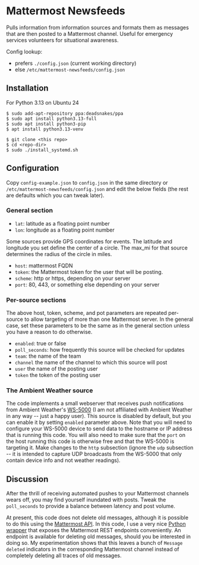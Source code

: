 # Mattermost Newsfeeds

Pulls information from information sources and formats them as messages that are then posted to a Mattermost channel.  Useful for emergency services volunteers for situational awareness.

Config lookup:
- prefers `./config.json` (current working directory)
- else `/etc/mattermost-newsfeeds/config.json`

## Installation

For Python 3.13 on Ubuntu 24
```
$ sudo add-apt-repository ppa:deadsnakes/ppa
$ sudo apt install python3.13-full
$ sudo apt install python3-pip
$ apt install python3.13-venv

$ git clone <this repo>
$ cd <repo-dir>
$ sudo ./install_systemd.sh
```

## Configuration

Copy `config-example.json` to `config.json` in the same directory or `/etc/mattermost-newsfeeds/config.json` and edit the below fields (the rest are defaults which you can tweak later).

### General section

- `lat`: latitude as a floating point number
- `lon`: longitude as a floating point number

Some sources provide GPS coordinates for events.  The latitude and longitude you set define the center of a circle.  The max_mi for that source determines the radius of the circle in miles.

- `host`: mattermost FQDN
- `token`: the Mattermost token for the user that will be posting.
- `scheme`: http or https, depending on your server
- `port`: 80, 443, or something else depending on your server

### Per-source sections

The above host, token, scheme, and pot parameters are repeated per-source to allow targeting of more than one Mattermost server.  In the general case, set these parameters to be the same as in the general section unless you have a reason to do otherwise.

- `enabled`: true or false
- `poll_seconds`: how frequently this source will be checked for updates
- `team`: the name of the team
- `channel` the name of the channel to which this source will post
- `user` the name of the posting user
- `token` the token of the posting user

### The Ambient Weather source

The code implements a small webserver that receives push notifications from Ambient Weather's [WS-5000](https://ambientweather.com/?gad_source=1&gad_campaignid=16445094618&gbraid=0AAAAAD_pbGdX3o98S-7tyg4vKUGxkdM0U&gclid=Cj0KCQjwzaXFBhDlARIsAFPv-u-AThOCMgwDWni_jhlCzVcVWIJFZe8c3luZpP3AmwdSlRBZ8lt6vKYaAilrEALw_wcB) (I am not affiliated with Ambient Weather in any way -- just a happy user).  This source is disabled by default, but you can enable it by setting `enabled` parameter above.  Note that you will need to configure your WS-5000 device to send data to the hostname or IP address that is running this code.  You will also need to make sure that the `port` on the host running this code is otherwise free and that the WS-5000 is targeting it.  Make changes to the `http` subsection (ignore the `udp` subsection -- it is intended to capture UDP broadcasts from the WS-5000 that only contain device info and not weather readings).

## Discussion

After the thrill of receiving automated pushes to your Mattermost channels wears off, you may find yourself inundated with posts. Tweak the `poll_seconds` to provide a balance between latency and post volume. 

At present, this code does not delete old messages, although it is possible to do this using the [Mattermost API](https://github.com/mattermost/mattermost/tree/master/api).  In this code, I use a very nice [Python wrapper](https://github.com/Vaelor/python-mattermost-driver) that exposes the Mattermost REST endpoints conveniently.  An endpoint is available for deleting old messages, should you be interested in doing so.  My experimentation shows that this leaves a bunch of `Message deleted` indicators in the corresponding Mattermost channel instead of completely deleting all traces of old messages.